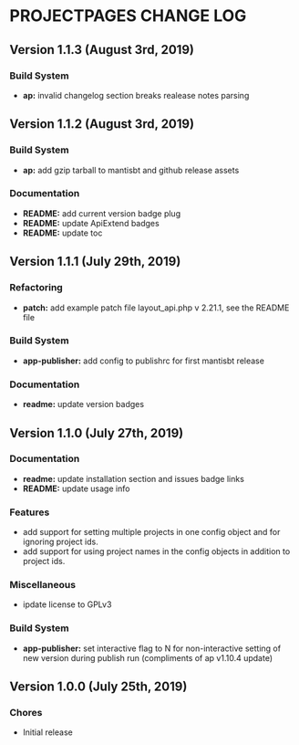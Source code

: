 # PROJECTPAGES CHANGE LOG

## Version 1.1.3 (August 3rd, 2019)

### Build System

- **ap:** invalid changelog section breaks realease notes parsing

## Version 1.1.2 (August 3rd, 2019)

### Build System

- **ap:** add gzip tarball to mantisbt and github release assets

### Documentation

- **README:** add current version badge plug
- **README:** update ApiExtend badges
- **README:** update toc

## Version 1.1.1 (July 29th, 2019)

### Refactoring

- **patch:** add example patch file layout_api.php v 2.21.1, see the README file

### Build System

- **app-publisher:** add config to publishrc for first mantisbt release

### Documentation

- **readme:** update version badges

## Version 1.1.0 (July 27th, 2019)

### Documentation

- **readme:** update installation section and issues badge links
- **README:** update usage info

### Features

- add support for setting multiple projects in one config object and for ignoring project ids.
- add support for using project names in the config objects in addition to project ids.

### Miscellaneous

- ipdate license to GPLv3

### Build System

- **app-publisher:** set interactive flag to N for non-interactive setting of new version during publish run (compliments of ap v1.10.4 update)

## Version 1.0.0 (July 25th, 2019)

### Chores

- Initial release

